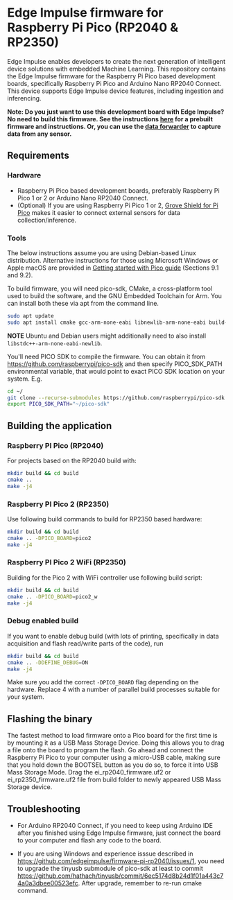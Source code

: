 # Edge Impulse firmware for Raspberry Pi Pico (RP2040 & RP2350)

Edge Impulse enables developers to create the next generation of intelligent device solutions with embedded Machine Learning. This repository contains the Edge Impulse firmware for the Raspberry Pi Pico based development boards, specifically Raspberry Pi Pico and Arduino Nano RP2040 Connect. This device supports Edge Impulse device features, including ingestion and inferencing.

**Note: Do you just want to use this development board with Edge Impulse? No need to build this firmware. See the instructions [here](https://docs.edgeimpulse.com/docs/raspberry-pi-rp2040) for a prebuilt firmware and instructions. Or, you can use the [data forwarder](https://docs.edgeimpulse.com/docs/cli-data-forwarder) to capture data from any sensor.**


## Requirements
### Hardware

- Raspberry Pi Pico based development boards, preferably Raspberry Pi Pico 1 or 2 or Arduino Nano RP2040 Connect.
- (Optional) If you are using Raspberry Pi Pico 1 or 2, [Grove Shield for Pi Pico](https://wiki.seeedstudio.com/Grove_Shield_for_Pi_Pico_V1.0/) makes it easier to connect external sensors for data collection/inference.

### Tools
The below instructions assume you are using Debian-based Linux distribution. Alternative instructions for those
using Microsoft Windows or Apple macOS are provided in [Getting started with Pico guide](https://datasheets.raspberrypi.com/pico/getting-started-with-pico.pdf) (Sections 9.1 and 9.2).

To build firmware, you will need pico-sdk, CMake, a
cross-platform tool used to build the software, and the GNU Embedded Toolchain for Arm. You can install both these via apt from the command line.

```bash
sudo apt update
sudo apt install cmake gcc-arm-none-eabi libnewlib-arm-none-eabi build-essential
```

**NOTE**
Ubuntu and Debian users might additionally need to also install ```libstdc++-arm-none-eabi-newlib```.

You'll need PICO SDK to compile the firmware. You can obtain it from https://github.com/raspberrypi/pico-sdk and then specify PICO_SDK_PATH environmental variable, that would point to exact PICO SDK location on your system.
E.g.

```bash
cd ~/
git clone --recurse-submodules https://github.com/raspberrypi/pico-sdk
export PICO_SDK_PATH="~/pico-sdk"
```

## Building the application

### Raspberry PI Pico (RP2040)
For projects based on the RP2040 build with:
```bash
mkdir build && cd build
cmake ..
make -j4
```

### Raspberry PI Pico 2 (RP2350)
Use following build commands to build for RP2350 based hardware:
```bash
mkdir build && cd build
cmake .. -DPICO_BOARD=pico2
make -j4
```

### Raspberry PI Pico 2 WiFi (RP2350)
Building for the Pico 2 with WiFi controller use following build script:
```bash
mkdir build && cd build
cmake .. -DPICO_BOARD=pico2_w
make -j4
```

### Debug enabled build
If you want to enable debug build (with lots of printing, specifically in data acquisition and flash read/write parts of the code), run
```bash
mkdir build && cd build
cmake .. -DDEFINE_DEBUG=ON
make -j4
```
Make sure you add the correct `-DPICO_BOARD` flag depending on the hardware.
Replace 4 with a number of parallel build processes suitable for your system.

## Flashing the binary
The fastest method to load firmware onto a Pico board for the first time is by mounting it as a USB Mass
Storage Device. Doing this allows you to drag a file onto the board to program the flash. Go ahead and connect the
Raspberry Pi Pico to your computer using a micro-USB cable, making sure that you hold down the BOOTSEL button as you do so, to force it into USB Mass Storage Mode. Drag the ei_rp2040_firmware.uf2 or ei_rp2350_firmware.uf2 file from build folder to newly appeared USB Mass Storage device.

## Troubleshooting

- For Arduino RP2040 Connect, if you need to keep using Arduino IDE after you finished using Edge Impulse firmware, just connect the board to your computer and flash any code to the board.

- If you are using Windows and experience isssue described in https://github.com/edgeimpulse/firmware-pi-rp2040/issues/1, you need to upgrade the tinyusb submodule of pico-sdk at least to commit https://github.com/hathach/tinyusb/commit/6ec5174d8b24d1f01a443c74a0a3dbee00523efc. After upgrade, remember to re-run cmake command.

